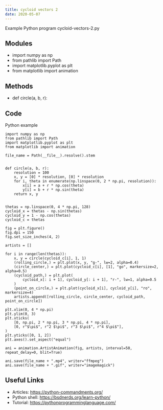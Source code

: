 ```yaml
---
title: cycloid vectors 2
date: 2020-05-07
---
```

Example Python program cycloid-vectors-2.py

## Modules

* import numpy as np
* from pathlib import Path
* import matplotlib.pyplot as plt
* from matplotlib import animation

## Methods

* def circle(a, b, r):

## Code

Python example

    import numpy as np
    from pathlib import Path
    import matplotlib.pyplot as plt
    from matplotlib import animation
    
    file_name = Path(__file__).resolve().stem
    
    
    def circle(a, b, r):
        resolution = 100
        x, y = [0] * resolution, [0] * resolution
        for i, theta in enumerate(np.linspace(0, 2 * np.pi, resolution)):
            x[i] = a + r * np.cos(theta)
            y[i] = b + r * np.sin(theta)
        return x, y
    
    
    thetas = np.linspace(0, 4 * np.pi, 128)
    cycloid_x = thetas - np.sin(thetas)
    cycloid_y = 1 - np.cos(thetas)
    cycloid_c = thetas
    
    fig = plt.figure()
    fig.dpi = 150
    fig.set_size_inches(4, 2)
    
    artists = []
    
    for i in range(len(thetas)):
        x, y = circle(cycloid_c[i], 1, 1)
        (rolling_circle,) = plt.plot(x, y, "g-", lw=2, alpha=0.4)
        (circle_center,) = plt.plot(cycloid_c[i], [1], "go", markersize=2, alpha=0.5)
        (cycloid_path,) = plt.plot(
            cycloid_x[: i + 1], cycloid_y[: i + 1], "r-", lw=1, alpha=0.5
        )
        (point_on_circle,) = plt.plot(cycloid_x[i], cycloid_y[i], "ro", markersize=4)
        artists.append([rolling_circle, circle_center, cycloid_path, point_on_circle])
    
    plt.xlim(0, 4 * np.pi)
    plt.ylim(0, 3)
    plt.xticks(
        [0, np.pi, 2 * np.pi, 3 * np.pi, 4 * np.pi],
        [0, r"$\pi$", r"2 $\pi$", r"3 $\pi$", r"4 $\pi$"],
    )
    plt.yticks([0, 1, 2])
    plt.axes().set_aspect("equal")
    
    ani = animation.ArtistAnimation(fig, artists, interval=50, repeat_delay=0, blit=True)
    
    ani.save(file_name + ".mp4", writer="ffmpeg")
    ani.save(file_name + ".gif", writer="imagemagick")
    

## Useful Links

- Articles: https://python-commandments.org/
- Python shell: https://bsdnerds.org/learn-python/
- Tutorial: https://pythonprogramminglanguage.com/

